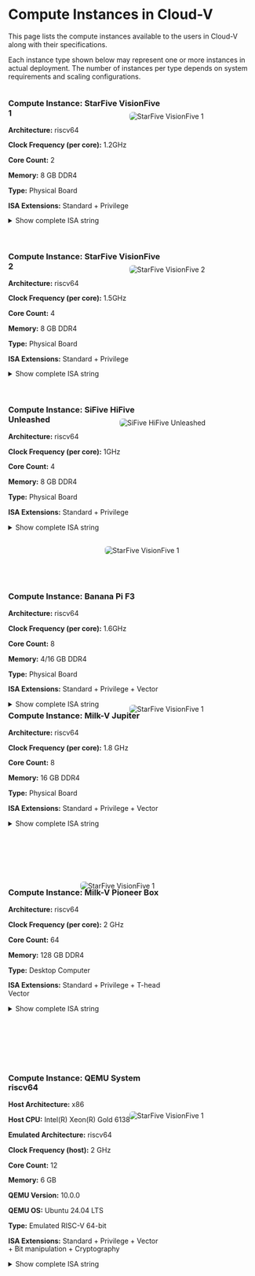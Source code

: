 # Compute Instances in Cloud-V

This page lists the compute instances available to the users in Cloud-V along with their specifications. 

Each instance type shown below may represent one or more instances in actual deployment. The number of instances per type depends on system requirements and scaling configurations.  
  

<div style="display: flex; align-items: flex-start; gap: 2rem; margin-bottom: 2rem;">

<div style="flex: 2;line-height: 1.2;">
  <h3>Compute Instance: StarFive VisionFive 1</h3>
  <p><strong>Architecture:</strong> riscv64</p>
  <p><strong>Clock Frequency (per core):</strong> 1.2GHz</p>
  <p><strong>Core Count:</strong> 2</p>
  <p><strong>Memory:</strong> 8 GB DDR4</p>
  <p><strong>Type:</strong> Physical Board</p>
  <p style="word-break: break-word; white-space: normal;">
<p><strong>ISA Extensions:</strong> Standard + Privilege</p>
    <details style="max-width: 600px;">
      <summary>Show complete ISA string</summary>
      <p style="word-break: break-word; margin-top: 0.5rem;">
        rv64imafdc_zicntr_zicsr_zifencei_zihpm
      </p>
    </details>
</div>

<div style="flex: 1;">
  <img src="../doc_images/visionfive1.jpg" alt="StarFive VisionFive 1" style="max-width: 100%; border-radius: 6px; margin-left: -100px;margin-top: 50px;">
</div>
</div>

<div style="display: flex; align-items: flex-start; gap: 2rem; margin-bottom: 2rem;">

<div style="flex: 2;line-height: 1.2;">
  <h3>Compute Instance: StarFive VisionFive 2</h3>
  <p><strong>Architecture:</strong> riscv64</p>
  <p><strong>Clock Frequency (per core):</strong> 1.5GHz</p>
  <p><strong>Core Count:</strong> 4</p>
  <p><strong>Memory:</strong> 8 GB DDR4</p>
  <p><strong>Type:</strong> Physical Board</p>
  <p style="word-break: break-word; white-space: normal;">
<p><strong>ISA Extensions:</strong> Standard + Privilege</p>
    <details style="max-width: 600px;">
      <summary>Show complete ISA string</summary>
      <p style="word-break: break-word; margin-top: 0.5rem;">
        rv64imafdc_zicntr_zicsr_zifencei_zihpm_zba_zbb
      </p>
    </details>
</div>

<div style="flex: 1;">
  <img src="../doc_images/visionfive-2.jpg" alt="StarFive VisionFive 2" style="max-width: 100%; border-radius: 6px; margin-left: -100px;margin-top: 50px;">
</div>
</div>


<div style="display: flex; align-items: flex-start; gap: 2rem; margin-bottom: 2rem;">

<div style="flex: 2;line-height: 1.2;">
  <h3>Compute Instance: SiFive HiFive Unleashed</h3>
  <p><strong>Architecture:</strong> riscv64</p>
  <p><strong>Clock Frequency (per core):</strong> 1GHz</p>
  <p><strong>Core Count:</strong> 4</p>
  <p><strong>Memory:</strong> 8 GB DDR4</p>
  <p><strong>Type:</strong> Physical Board</p>
  <p style="word-break: break-word; white-space: normal;">
<p><strong>ISA Extensions:</strong> Standard + Privilege</p>
    <details style="max-width: 600px;">
      <summary>Show complete ISA string</summary>
      <p style="word-break: break-word; margin-top: 0.5rem;">
        rv64imafdc_zicntr_zicsr_zifencei_zihpm
      </p>
    </details>
</div>

<div style="flex: 1;">
  <img src="../doc_images/hifive-unleashed.jpg" alt="SiFive HiFive Unleashed" style="max-width: 115%; border-radius: 6px; margin-left: -120px;margin-top: 50px;">
</div>
</div>




<div style="display: flex; align-items: flex-start; gap: 2rem; margin-bottom: 2rem; margin-top: 100px">

<div style="flex: 2;line-height: 1.2;">
  <h3>Compute Instance: Banana Pi F3</h3>
  <p><strong>Architecture:</strong> riscv64</p>
  <p><strong>Clock Frequency (per core):</strong> 1.6GHz</p>
  <p><strong>Core Count:</strong> 8</p>
  <p><strong>Memory:</strong> 4/16 GB DDR4</p>
  <p><strong>Type:</strong> Physical Board</p>
  <p style="word-break: break-word; white-space: normal;">
<p><strong>ISA Extensions:</strong> Standard + Privilege + Vector</p>
    <details style="max-width: 600px;">
      <summary>Show complete ISA string</summary>
      <p style="word-break: break-word; margin-top: 0.5rem;">
        rv64imafdcv_zicbom_zicboz_zicntr_zicond_zicsr_zifencei_zihintpause_zihpm_zfh_zfhmin_zca_zcd_zba_zbb_zbc_zbs_zkt_zve32f_zve32x_zve64d_zve64f_zve64x_zvfh_zvfhmin_zvkt_sscofpmf_sstc_svinval_svnapot_svpbmt
      </p>
    </details>
</div>

<div style="flex: 1;">
  <img src="../doc_images/bpif3.jpg" alt="StarFive VisionFive 1" style="max-width: 130%; border-radius: 6px; margin-left: -150px;margin-top: -70px;">
</div>
</div>


<div style="display: flex; align-items: flex-start; gap: 2rem; margin-bottom: 2rem; margin-top: -50px">

<div style="flex: 2;line-height: 1.2;">
  <h3>Compute Instance: Milk-V Jupiter</h3>
  <p><strong>Architecture:</strong> riscv64</p>
  <p><strong>Clock Frequency (per core):</strong> 1.8 GHz</p>
  <p><strong>Core Count:</strong> 8</p>
  <p><strong>Memory:</strong> 16 GB DDR4</p>
  <p><strong>Type:</strong> Physical Board</p>
  <p style="word-break: break-word; white-space: normal;">
<p><strong>ISA Extensions:</strong> Standard + Privilege + Vector</p>
    <details style="max-width: 600px;">
      <summary>Show complete ISA string</summary>
      <p style="word-break: break-word; margin-top: 0.5rem;">
        rv64imafdcv_zicbom_zicboz_zicntr_zicond_zicsr_zifencei_zihintpause_zihpm_zfh_zfhmin_zca_zcd_zba_zbb_zbc_zbs_zkt_zve32f_zve32x_zve64d_zve64f_zve64x_zvfh_zvfhmin_zvkt_sscofpmf_sstc_svinval_svnapot_svpbmt
      </p>
    </details>
</div>

<div style="flex: 1;">
  <img src="../doc_images/milkv_jupiter.jpg" alt="StarFive VisionFive 1" style="max-width: 100%; border-radius: 6px; margin-left: -100px;margin-top: 10px;">
</div>
</div>

<div style="display: flex; align-items: flex-start; gap: 2rem; margin-bottom: 2rem; margin-top: 100px">

<div style="flex: 2;line-height: 1.2;">
  <h3>Compute Instance: Milk-V Pioneer Box</h3>
  <p><strong>Architecture:</strong> riscv64</p>
  <p><strong>Clock Frequency (per core):</strong> 2 GHz</p>
  <p><strong>Core Count:</strong> 64</p>
  <p><strong>Memory:</strong> 128 GB DDR4</p>
  <p><strong>Type:</strong> Desktop Computer</p>
  <p style="word-break: break-word; white-space: normal;">
<p><strong>ISA Extensions:</strong> Standard + Privilege + T-head Vector</p>
    <details style="max-width: 600px;">
      <summary>Show complete ISA string</summary>
      <p style="word-break: break-word; margin-top: 0.5rem;">
        rv64imafdc_zicntr_zicsr_zifencei_zihpm_xtheadvector
      </p>
    </details>
</div>

<div style="flex: 1;">
  <img src="../doc_images/pioneer.jpg" alt="StarFive VisionFive 1" style="max-width: 170%; border-radius: 6px; margin-left: -200px;margin-top: 10px;">
</div>
</div>


<a id="qemu-system-riscv64"></a>
<div style="display: flex; align-items: flex-start; gap: 2rem; margin-bottom: 2rem; margin-top: 100px">

<div style="flex: 2;line-height: 1.2;">
  <h3>Compute Instance: QEMU System riscv64</h3>
  <p><strong>Host Architecture:</strong> x86</p>
  <p><strong>Host CPU:</strong> Intel(R) Xeon(R) Gold 6138</p>
  <p><strong>Emulated Architecture:</strong> riscv64</p>
  <p><strong>Clock Frequency (host):</strong> 2 GHz</p>
  <p><strong>Core Count:</strong> 12</p>
  <p><strong>Memory:</strong> 6 GB</p>
  <p><strong>QEMU Version:</strong> 10.0.0</p>
  <p><strong>QEMU OS:</strong> Ubuntu 24.04 LTS</p>
  <p><strong>Type:</strong> Emulated RISC-V 64-bit</p>
  <p style="word-break: break-word; white-space: normal;">
<p><strong>ISA Extensions:</strong> Standard + Privilege + Vector + Bit manipulation + Cryptography</p>
    <details style="max-width: 600px;">
      <summary>Show complete ISA string</summary>
      <p style="word-break: break-word; margin-top: 0.5rem;">
        rv64imafdch_zicbom_zicboz_zicntr_zicond_zicsr_zifencei_zihintntl_zihintpause_zihpm_zacas_zfa_zfh_zfhmin_zba_zbb_zbc_zbkb_zbkc_zbkx_zbs_zknd_zkne_zknh_zkr_zkt_zksed_zksh_ztso_zvbb_zvbc_zvfh_zvfhmin_zvkb_zvkg_zvkned_zvknha_zvknhb_zvksed_smaia_smstateen_ssaia_sscofpmf_sstc_svinval_svnapot_svpbmt
      </p>
    </details>
</div>

<div style="flex: 1;">
  <img src="../doc_images/qemu.png" alt="StarFive VisionFive 1" style="max-width: 100%; border-radius: 6px; margin-left: -100px;margin-top: 100px;">
</div>
</div>